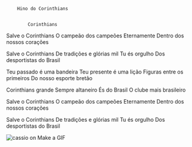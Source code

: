 
        Hino do Corinthians
    

            Corinthians
        

Salve o Corinthians
O campeão dos campeões
Eternamente
Dentro dos nossos corações

Salve o Corinthians
De tradições e glórias mil
Tu és orgulho
Dos desportistas do Brasil

Teu passado é uma bandeira
Teu presente é uma lição
Figuras entre os primeiros
Do nosso esporte bretão

Corinthians grande
Sempre altaneiro
És do Brasil
O clube mais brasileiro

Salve o Corinthians
O campeão dos campeões
Eternamente
Dentro dos nossos corações

Salve o Corinthians
De tradições e glórias mil
Tu és orgulho
Dos desportistas do Brasil

<img src="https://i.makeagif.com/media/6-19-2023/JhXuk3.gif" alt="cassio on Make a GIF"/>
